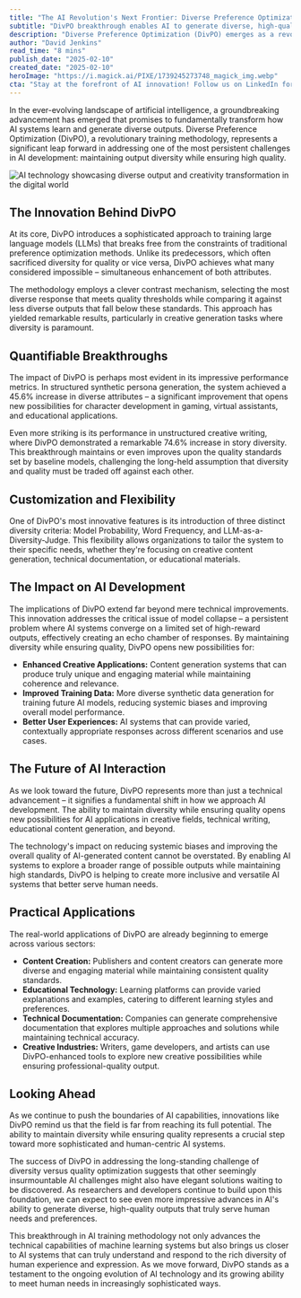 ```yaml
---
title: "The AI Revolution's Next Frontier: Diverse Preference Optimization Reshapes Machine Learning"
subtitle: "DivPO breakthrough enables AI to generate diverse, high-quality outputs"
description: "Diverse Preference Optimization (DivPO) emerges as a revolutionary AI training methodology that simultaneously enhances both output diversity and quality in machine learning systems. This breakthrough achieves remarkable improvements in creative generation tasks while maintaining high standards, challenging traditional trade-offs between diversity and quality in AI development."
author: "David Jenkins"
read_time: "8 mins"
publish_date: "2025-02-10"
created_date: "2025-02-10"
heroImage: "https://i.magick.ai/PIXE/1739245273748_magick_img.webp"
cta: "Stay at the forefront of AI innovation! Follow us on LinkedIn for daily updates on groundbreaking developments like DivPO and join a community of forward-thinking tech enthusiasts shaping the future of artificial intelligence."
---
```


In the ever-evolving landscape of artificial intelligence, a groundbreaking advancement has emerged that promises to fundamentally transform how AI systems learn and generate diverse outputs. Diverse Preference Optimization (DivPO), a revolutionary training methodology, represents a significant leap forward in addressing one of the most persistent challenges in AI development: maintaining output diversity while ensuring high quality.

![AI technology showcasing diverse output and creativity transformation in the digital world](https://i.magick.ai/PIXE/1739245273752_magick_img.webp)

## The Innovation Behind DivPO

At its core, DivPO introduces a sophisticated approach to training large language models (LLMs) that breaks free from the constraints of traditional preference optimization methods. Unlike its predecessors, which often sacrificed diversity for quality or vice versa, DivPO achieves what many considered impossible – simultaneous enhancement of both attributes.

The methodology employs a clever contrast mechanism, selecting the most diverse response that meets quality thresholds while comparing it against less diverse outputs that fall below these standards. This approach has yielded remarkable results, particularly in creative generation tasks where diversity is paramount.

## Quantifiable Breakthroughs

The impact of DivPO is perhaps most evident in its impressive performance metrics. In structured synthetic persona generation, the system achieved a 45.6% increase in diverse attributes – a significant improvement that opens new possibilities for character development in gaming, virtual assistants, and educational applications.

Even more striking is its performance in unstructured creative writing, where DivPO demonstrated a remarkable 74.6% increase in story diversity. This breakthrough maintains or even improves upon the quality standards set by baseline models, challenging the long-held assumption that diversity and quality must be traded off against each other.

## Customization and Flexibility

One of DivPO's most innovative features is its introduction of three distinct diversity criteria: Model Probability, Word Frequency, and LLM-as-a-Diversity-Judge. This flexibility allows organizations to tailor the system to their specific needs, whether they're focusing on creative content generation, technical documentation, or educational materials.

## The Impact on AI Development

The implications of DivPO extend far beyond mere technical improvements. This innovation addresses the critical issue of model collapse – a persistent problem where AI systems converge on a limited set of high-reward outputs, effectively creating an echo chamber of responses. By maintaining diversity while ensuring quality, DivPO opens new possibilities for:

- **Enhanced Creative Applications:** Content generation systems that can produce truly unique and engaging material while maintaining coherence and relevance.
- **Improved Training Data:** More diverse synthetic data generation for training future AI models, reducing systemic biases and improving overall model performance.
- **Better User Experiences:** AI systems that can provide varied, contextually appropriate responses across different scenarios and use cases.

## The Future of AI Interaction

As we look toward the future, DivPO represents more than just a technical advancement – it signifies a fundamental shift in how we approach AI development. The ability to maintain diversity while ensuring quality opens new possibilities for AI applications in creative fields, technical writing, educational content generation, and beyond.

The technology's impact on reducing systemic biases and improving the overall quality of AI-generated content cannot be overstated. By enabling AI systems to explore a broader range of possible outputs while maintaining high standards, DivPO is helping to create more inclusive and versatile AI systems that better serve human needs.

## Practical Applications

The real-world applications of DivPO are already beginning to emerge across various sectors:

- **Content Creation:** Publishers and content creators can generate more diverse and engaging material while maintaining consistent quality standards.
- **Educational Technology:** Learning platforms can provide varied explanations and examples, catering to different learning styles and preferences.
- **Technical Documentation:** Companies can generate comprehensive documentation that explores multiple approaches and solutions while maintaining technical accuracy.
- **Creative Industries:** Writers, game developers, and artists can use DivPO-enhanced tools to explore new creative possibilities while ensuring professional-quality output.

## Looking Ahead

As we continue to push the boundaries of AI capabilities, innovations like DivPO remind us that the field is far from reaching its full potential. The ability to maintain diversity while ensuring quality represents a crucial step toward more sophisticated and human-centric AI systems.

The success of DivPO in addressing the long-standing challenge of diversity versus quality optimization suggests that other seemingly insurmountable AI challenges might also have elegant solutions waiting to be discovered. As researchers and developers continue to build upon this foundation, we can expect to see even more impressive advances in AI's ability to generate diverse, high-quality outputs that truly serve human needs and preferences.

This breakthrough in AI training methodology not only advances the technical capabilities of machine learning systems but also brings us closer to AI systems that can truly understand and respond to the rich diversity of human experience and expression. As we move forward, DivPO stands as a testament to the ongoing evolution of AI technology and its growing ability to meet human needs in increasingly sophisticated ways.